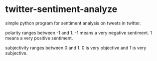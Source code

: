 # twitter-sentiment-analyze
<p>simple python program for sentiment analysis on tweets in twitter.<p>
<p>polarity ranges between -1 and 1. -1 means a very negative sentiment. 1 means a very positive sentiment.<p>
<p>subjectivity ranges between 0 and 1. 0 is very objective and 1 is very subjective.</p>